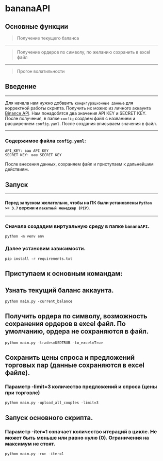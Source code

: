 # bananaAPI

## Основные функции

> Получение текущего баланса
----
> Получение ордеров по символу, по желанию сохранить в excel файл
----
> Прогон волатильности

## Введение
----
Для начала нам нужно добавить `конфигурационные данные` для корректной работы скрипта. Получить их можно из личного аккаунта [Binance API](https://www.binance.com/ru/my/settings/api-management). Нам понадобятся два значения API KEY и SECRET KEY. После получения, в папке `config` создаем файл с названием и расширением `config.yaml`.
После создания вписываем значения в файл.

----

### Содержимое файла `config.yaml`:
```
API_KEY: ваш API KEY
SECRET_KEY: ваш SECRET KEY
```
После внесения данных, сохраняем файл и приступаем к дальнейшим действиям.

## Запуск
----

#### Перед запуском желательно, чтобы на ПК были установлены `Python >= 3.7` версии и `пакетный менеджер (PIP)`.
----

### Сначала создадим виртуальную среду в папке `bananaAPI`.

```shell
python -m venv env
```

### Далее установим зависимости.

```shell
pip install -r requirements.txt
```

## **Приступаем к основным командам:**
## Узнать текущий баланс аккаунта.
```shell
python main.py -current_balance
```

## Получить ордера по символу, возможность сохранения ордеров в excel файл. По умолчанию, ордера не сохраняются в файл.
```shell
python main.py -trades=USDTRUB -to_excel=True
```

## Сохранить цены спроса и предложений торговых пар (данные сохраняются в excel файле).
### Параметр -limit=3 количество предложений и спроса (цены при торговле)
```shell
python main.py -upload_all_couples -limit=3
```

## Запуск основного скрипта.
### Параметр -iter=1 означает количество итераций в цикле. Не может быть меньше или равно нулю (0). Ограничения на максимум не стоят.
```shell
python main.py -run -iter=1
```